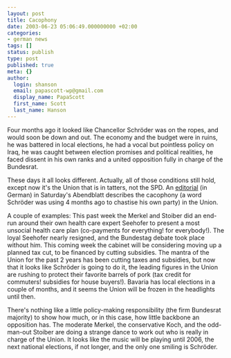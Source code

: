 ```yaml
---
layout: post
title: Cacophony
date: 2003-06-23 05:06:49.000000000 +02:00
categories:
- german news
tags: []
status: publish
type: post
published: true
meta: {}
author:
  login: shanson
  email: papascott-wp@gmail.com
  display_name: PapaScott
  first_name: Scott
  last_name: Hanson
---
```

<p>Four months ago it looked like Chancellor Schröder was on the ropes, and would soon be down and out. The economy and the budget were in ruins, he was battered  in local elections, he had a vocal but pointless policy on Iraq, he was caught between election promises and political realities, he faced dissent in his own ranks and a united opposition fully in charge of the Bundesrat. </p>
<p>These days it all looks different. Actually, all of those conditions still hold, except now it's the Union that is in tatters, not the SPD. An <a title="Im Chor der Union stimmt kaum noch ein Ton" href="http://www.abendblatt.de/daten/2003/06/21/178931.html">editorial</a> (in German) in Saturday's Abendblatt describes the cacophony (a word Schröder was using 4 months ago to chastise his own party) in the Union.</p>
<p>A couple of examples: This past week the Merkel and Stoiber did an end-run around their own health care expert Seehofer to present a most unsocial health care plan (co-payments for everything! for everybody!). The loyal Seehofer nearly resigned, and the Bundestag debate took place without him. This coming week the cabinet will be considering moving up a planned tax cut, to be financed by cutting subsidies. The mantra of the Union for the past 2 years has been cutting taxes and subsidies, but now that it looks like Schröder is going to do it, the leading figures in the Union are rushing to protect their favorite barrels of pork (tax credit for commuters! subsidies for house buyers!). Bavaria has local elections in a couple of months, and it seems the Union will be frozen in the headlights until then.</p>
<p>There's nothing like a little policy-making responsibility (the firm Bundesrat majority) to show how much, or in this case, how little backbone an opposition has. The moderate Merkel, the conservative Koch, and the odd-man-out Stoiber are doing a strange dance to work out who is really in charge of the Union. It looks like the music will be playing until 2006, the next national elections, if not longer, and the only one smiling is Schröder.</p>
